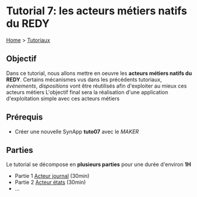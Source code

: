 # Tutorial 7: les acteurs métiers natifs du REDY

[Home](../../sitemap.md) > [Tutoriaux](../index.md)

## Objectif

Dans ce tutorial, nous allons mettre en oeuvre les **acteurs métiers natifs du REDY**. Certains mécanismes vus dans les précédents tutoriaux, _événements_, _dispositions_ vont être réutilisés afin d'exploiter au mieux ces acteurs métiers
L'objectif final sera la réalisation d'une application d'exploitation simple avec ces acteurs métiers

## Prérequis

* Créer une nouvelle SynApp **tuto07** avec le _MAKER_

## Parties

Le tutorial se décompose en **plusieurs parties** pour une durée d'environ **1H**

* Partie 1 [Acteur journal](part1.md) (30min)
* Partie 2 [Acteur états](part2.md) (30min)
* ...